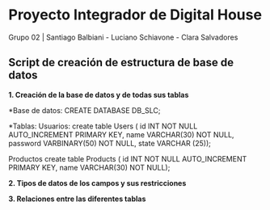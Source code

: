 # Proyecto Integrador de Digital House

Grupo 02 | Santiago Balbiani - Luciano Schiavone - Clara Salvadores


## Script de creación de estructura de base de datos

__1. Creación de la base de datos y de todas sus tablas__

*Base de datos: CREATE DATABASE DB_SLC;

*Tablas: 
Usuarios:
create table Users (
id INT NOT NULL AUTO_INCREMENT PRIMARY KEY,
name VARCHAR(30) NOT NULL, 
password VARBINARY(50) NOT NULL,
state VARCHAR (25));

Productos
create table Products (
id INT NOT NULL AUTO_INCREMENT PRIMARY KEY,
name VARCHAR(30) NOT NULL);



__2. Tipos de datos de los campos y sus restricciones__



__3. Relaciones entre las diferentes tablas__

